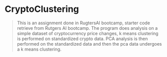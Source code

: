 # CryptoClustering
> This is an assignment done in RugtersAI bootcamp, starter code retrieve from Rutgers AI bootcamp.
> The program does analysis on a simple dataset of cryptocurrency price changes, k means clustering is performed on standardized crypto data. PCA analysis is then performed on the standardized data and then the pca data undergoes a k means clustering.
